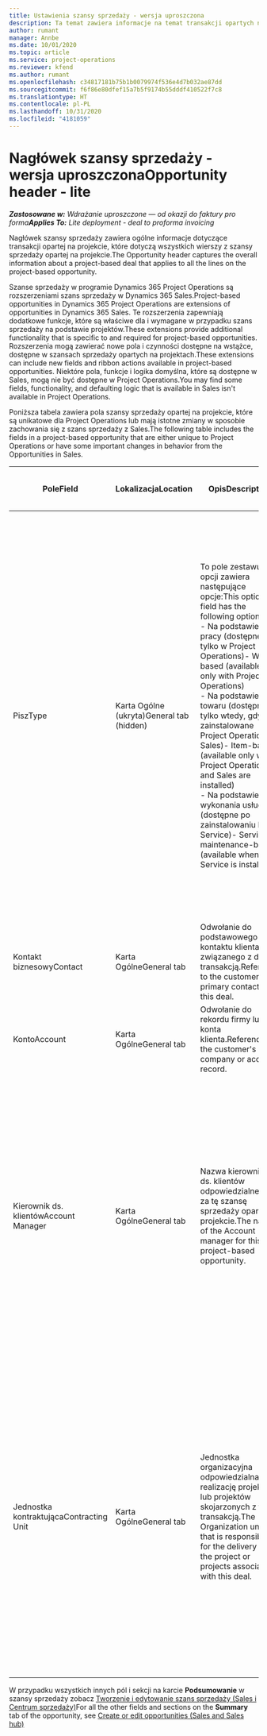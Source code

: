 ```yaml
---
title: Ustawienia szansy sprzedaży - wersja uproszczona
description: Ta temat zawiera informacje na temat transakcji opartych na projektach oraz wierszach szans sprzedaży opartych na projektach.
author: rumant
manager: Annbe
ms.date: 10/01/2020
ms.topic: article
ms.service: project-operations
ms.reviewer: kfend
ms.author: rumant
ms.openlocfilehash: c34817181b75b1b0079974f536e4d7b032ae87dd
ms.sourcegitcommit: f6f86e80dfef15a7b5f9174b55dddf410522f7c8
ms.translationtype: HT
ms.contentlocale: pl-PL
ms.lasthandoff: 10/31/2020
ms.locfileid: "4181059"
---
```

# <a name="opportunity-header---lite"></a><span data-ttu-id="b37f4-103">Nagłówek szansy sprzedaży - wersja uproszczona</span><span class="sxs-lookup"><span data-stu-id="b37f4-103">Opportunity header - lite</span></span>

<span data-ttu-id="b37f4-104">_**Zastosowane w:** Wdrażanie uproszczone — od okazji do faktury pro forma_</span><span class="sxs-lookup"><span data-stu-id="b37f4-104">_**Applies To:** Lite deployment - deal to proforma invoicing_</span></span>

<span data-ttu-id="b37f4-105">Nagłówek szansy sprzedaży zawiera ogólne informacje dotyczące transakcji opartej na projekcie, które dotyczą wszystkich wierszy z szansy sprzedaży opartej na projekcie.</span><span class="sxs-lookup"><span data-stu-id="b37f4-105">The Opportunity header captures the overall information about a project-based deal that applies to all the lines on the project-based opportunity.</span></span>

<span data-ttu-id="b37f4-106">Szanse sprzedaży w programie Dynamics 365 Project Operations są rozszerzeniami szans sprzedaży w Dynamics 365 Sales.</span><span class="sxs-lookup"><span data-stu-id="b37f4-106">Project-based opportunities in Dynamics 365 Project Operations are extensions of opportunities in Dynamics 365 Sales.</span></span> <span data-ttu-id="b37f4-107">Te rozszerzenia zapewniają dodatkowe funkcje, które są właściwe dla i wymagane w przypadku szans sprzedaży na podstawie projektów.</span><span class="sxs-lookup"><span data-stu-id="b37f4-107">These extensions provide additional functionality that is specific to and required for project-based opportunities.</span></span> <span data-ttu-id="b37f4-108">Rozszerzenia mogą zawierać nowe pola i czynności dostępne na wstążce, dostępne w szansach sprzedaży opartych na projektach.</span><span class="sxs-lookup"><span data-stu-id="b37f4-108">These extensions can include new fields and ribbon actions available in project-based opportunities.</span></span> <span data-ttu-id="b37f4-109">Niektóre pola, funkcje i logika domyślna, które są dostępne w Sales, mogą nie być dostępne w Project Operations.</span><span class="sxs-lookup"><span data-stu-id="b37f4-109">You may find some fields, functionality, and defaulting logic that is available in Sales isn't available in Project Operations.</span></span>

<span data-ttu-id="b37f4-110">Poniższa tabela zawiera pola szansy sprzedaży opartej na projekcie, które są unikatowe dla Project Operations lub mają istotne zmiany w sposobie zachowania się z szans sprzedaży z Sales.</span><span class="sxs-lookup"><span data-stu-id="b37f4-110">The following table includes the fields in a project-based opportunity that are either unique to Project Operations or have some important changes in behavior from the Opportunities in Sales.</span></span>

| <span data-ttu-id="b37f4-111">**Pole**</span><span class="sxs-lookup"><span data-stu-id="b37f4-111">**Field**</span></span> | <span data-ttu-id="b37f4-112">**Lokalizacja**</span><span class="sxs-lookup"><span data-stu-id="b37f4-112">**Location**</span></span> | <span data-ttu-id="b37f4-113">**Opis**</span><span class="sxs-lookup"><span data-stu-id="b37f4-113">**Description**</span></span> | <span data-ttu-id="b37f4-114">**Wpływ zmian w dalszych etapach**</span><span class="sxs-lookup"><span data-stu-id="b37f4-114">**Downstream impact**</span></span> |
| --- | --- | --- | --- |
| <span data-ttu-id="b37f4-115">Pisz</span><span class="sxs-lookup"><span data-stu-id="b37f4-115">Type</span></span> | <span data-ttu-id="b37f4-116">Karta Ogólne (ukryta)</span><span class="sxs-lookup"><span data-stu-id="b37f4-116">General tab (hidden)</span></span> | <span data-ttu-id="b37f4-117">To pole zestawu opcji zawiera następujące opcje:</span><span class="sxs-lookup"><span data-stu-id="b37f4-117">This option set field has the following options:</span></span></br><span data-ttu-id="b37f4-118">- Na podstawie pracy (dostępne tylko w Project Operations)</span><span class="sxs-lookup"><span data-stu-id="b37f4-118">- Work-based (available only with Project Operations)</span></span></br><span data-ttu-id="b37f4-119">- Na podstawie towaru (dostępne tylko wtedy, gdy jest zainstalowane Project Operations i Sales)</span><span class="sxs-lookup"><span data-stu-id="b37f4-119">- Item-based (available only when Project Operations and Sales are installed)</span></span></br><span data-ttu-id="b37f4-120">- Na podstawie wykonania usługi (dostępne po zainstalowaniu Field Service)</span><span class="sxs-lookup"><span data-stu-id="b37f4-120">- Service maintenance-based (available when Field Service is installed)</span></span> | <span data-ttu-id="b37f4-121">W przypadku korzystania z aplikacji Project Operations, wartość tego pola jest automatycznie ustawiana na **Na podstawie pracy**, co klasyfikuje szansę sprzedaży jako opartą na projekcie.</span><span class="sxs-lookup"><span data-stu-id="b37f4-121">When you use Project Operations, this field value is automatically set to **Work-based** which classifies the Opportunity as project-based.</span></span> <span data-ttu-id="b37f4-122">Szansa sprzedaży oparta na projekcie jest wymagana do włączenia wszystkich rozszerzeń specyficznych dla danego projektu i funkcji w ramach procesu sprzedaży na niższym szczeblu w zakresie omawianej transakcji.</span><span class="sxs-lookup"><span data-stu-id="b37f4-122">An Opportunity should be project-based to enable all project-specific extensions and functionality in the downstream sales process for this deal.</span></span> |
| <span data-ttu-id="b37f4-123">Kontakt biznesowy</span><span class="sxs-lookup"><span data-stu-id="b37f4-123">Contact</span></span> | <span data-ttu-id="b37f4-124">Karta Ogólne</span><span class="sxs-lookup"><span data-stu-id="b37f4-124">General tab</span></span> | <span data-ttu-id="b37f4-125">Odwołanie do podstawowego kontaktu klienta związanego z daną transakcją.</span><span class="sxs-lookup"><span data-stu-id="b37f4-125">Reference to the customer's primary contact for this deal.</span></span> | |
| <span data-ttu-id="b37f4-126">Konto</span><span class="sxs-lookup"><span data-stu-id="b37f4-126">Account</span></span> | <span data-ttu-id="b37f4-127">Karta Ogólne</span><span class="sxs-lookup"><span data-stu-id="b37f4-127">General tab</span></span> | <span data-ttu-id="b37f4-128">Odwołanie do rekordu firmy lub konta klienta.</span><span class="sxs-lookup"><span data-stu-id="b37f4-128">Reference to the customer's company or account record.</span></span> | |
| <span data-ttu-id="b37f4-129">Kierownik ds. klientów</span><span class="sxs-lookup"><span data-stu-id="b37f4-129">Account Manager</span></span> | <span data-ttu-id="b37f4-130">Karta Ogólne</span><span class="sxs-lookup"><span data-stu-id="b37f4-130">General tab</span></span> | <span data-ttu-id="b37f4-131">Nazwa kierownika ds. klientów odpowiedzialnego za tę szansę sprzedaży opartą na projekcie.</span><span class="sxs-lookup"><span data-stu-id="b37f4-131">The name of the Account manager for this project-based opportunity.</span></span> | <span data-ttu-id="b37f4-132">Kierownik ds. klientów jest odpowiedzialny za zarządzanie relacjami z klientem podczas realizacji tego projektu.</span><span class="sxs-lookup"><span data-stu-id="b37f4-132">The Account manager is responsible for managing the relationship with the customer through the completion of this project.</span></span> <span data-ttu-id="b37f4-133">Bazując na zasobie możliwym do rezerwacji powiązanym z kierownikiem ds. klientów, jednostka kontraktująca będzie domyślnie wybrana.</span><span class="sxs-lookup"><span data-stu-id="b37f4-133">Based on the bookable resource record tied to the Account manager, the contracting unit is defaulted.</span></span> |
| <span data-ttu-id="b37f4-134">Jednostka kontraktująca</span><span class="sxs-lookup"><span data-stu-id="b37f4-134">Contracting Unit</span></span> | <span data-ttu-id="b37f4-135">Karta Ogólne</span><span class="sxs-lookup"><span data-stu-id="b37f4-135">General tab</span></span> | <span data-ttu-id="b37f4-136">Jednostka organizacyjna odpowiedzialna za realizację projektu lub projektów skojarzonych z tą transakcją.</span><span class="sxs-lookup"><span data-stu-id="b37f4-136">The Organization unit that is responsible for the delivery of the project or projects associated with this deal.</span></span> | <span data-ttu-id="b37f4-137">Jednostka zamawiająca to wydział firmy, który będzie odpowiedzialny za ukończenie projektu po zamknięciu transakcji.</span><span class="sxs-lookup"><span data-stu-id="b37f4-137">The contracting unit is the division of the company that will complete the project(s) after the deal is closed.</span></span> <span data-ttu-id="b37f4-138">Każda jednostka zamawiająca korzysta z jakiejś waluty, i ta waluta jest używana do raportowania szacowanych i rzeczywistych kosztów poniesionych podczas projektu.</span><span class="sxs-lookup"><span data-stu-id="b37f4-138">Every contracting unit has a currency, and this currency is used to report estimated and actual costs incurred during the project.</span></span> |

<span data-ttu-id="b37f4-139">W przypadku wszystkich innych pól i sekcji na karcie **Podsumowanie** w szansy sprzedaży zobacz [Tworzenie i edytowanie szans sprzedaży (Sales i Centrum sprzedaży)](https://docs.microsoft.com/dynamics365/sales-enterprise/create-edit-opportunity-sales)</span><span class="sxs-lookup"><span data-stu-id="b37f4-139">For all the other fields and sections on the **Summary** tab of the opportunity, see [Create or edit opportunities (Sales and Sales hub)](https://docs.microsoft.com/dynamics365/sales-enterprise/create-edit-opportunity-sales)</span></span>
